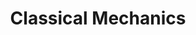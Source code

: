 ---
title: Classical  Mechanics
menu:
  main:
    name: Classical  Mechanics
    parent: notes
layout: list
---